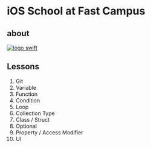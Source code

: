 # iOS School at Fast Campus

## about

[![logo swift](https://github.com/clyksb0731/YongseokChoi_iOS_School6/tree/master/contents/logo_swift.png)](https://www.swift.org)

## Lessons

1. Git
2. Variable
3. Function
4. Condition
5. Loop
6. Collection Type
7. Class / Struct
8. Optional
9. Property / Access Modifier
10. UI

